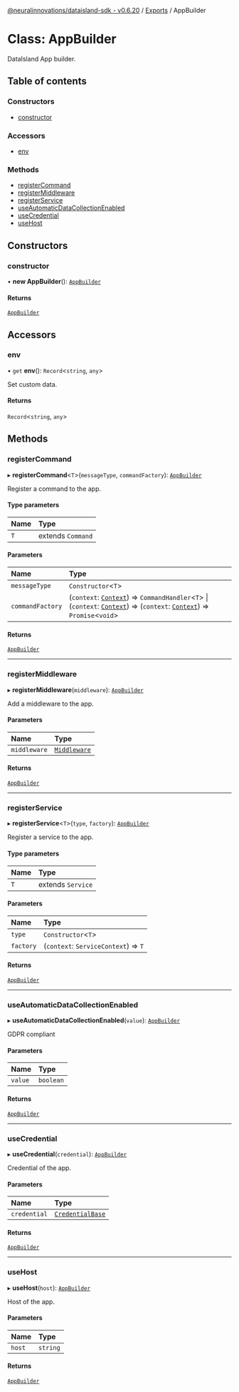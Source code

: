 [@neuralinnovations/dataisland-sdk - v0.6.20](../../README.md) / [Exports](../modules.md) / AppBuilder

# Class: AppBuilder

DataIsland App builder.

## Table of contents

### Constructors

- [constructor](AppBuilder.md#constructor)

### Accessors

- [env](AppBuilder.md#env)

### Methods

- [registerCommand](AppBuilder.md#registercommand)
- [registerMiddleware](AppBuilder.md#registermiddleware)
- [registerService](AppBuilder.md#registerservice)
- [useAutomaticDataCollectionEnabled](AppBuilder.md#useautomaticdatacollectionenabled)
- [useCredential](AppBuilder.md#usecredential)
- [useHost](AppBuilder.md#usehost)

## Constructors

### constructor

• **new AppBuilder**(): [`AppBuilder`](AppBuilder.md)

#### Returns

[`AppBuilder`](AppBuilder.md)

## Accessors

### env

• `get` **env**(): `Record`\<`string`, `any`\>

Set custom data.

#### Returns

`Record`\<`string`, `any`\>

## Methods

### registerCommand

▸ **registerCommand**\<`T`\>(`messageType`, `commandFactory`): [`AppBuilder`](AppBuilder.md)

Register a command to the app.

#### Type parameters

| Name | Type |
| :------ | :------ |
| `T` | extends `Command` |

#### Parameters

| Name | Type |
| :------ | :------ |
| `messageType` | `Constructor`\<`T`\> |
| `commandFactory` | (`context`: [`Context`](Context.md)) => `CommandHandler`\<`T`\> \| (`context`: [`Context`](Context.md)) => (`context`: [`Context`](Context.md)) => `Promise`\<`void`\> |

#### Returns

[`AppBuilder`](AppBuilder.md)

___

### registerMiddleware

▸ **registerMiddleware**(`middleware`): [`AppBuilder`](AppBuilder.md)

Add a middleware to the app.

#### Parameters

| Name | Type |
| :------ | :------ |
| `middleware` | [`Middleware`](../modules.md#middleware) |

#### Returns

[`AppBuilder`](AppBuilder.md)

___

### registerService

▸ **registerService**\<`T`\>(`type`, `factory`): [`AppBuilder`](AppBuilder.md)

Register a service to the app.

#### Type parameters

| Name | Type |
| :------ | :------ |
| `T` | extends `Service` |

#### Parameters

| Name | Type |
| :------ | :------ |
| `type` | `Constructor`\<`T`\> |
| `factory` | (`context`: `ServiceContext`) => `T` |

#### Returns

[`AppBuilder`](AppBuilder.md)

___

### useAutomaticDataCollectionEnabled

▸ **useAutomaticDataCollectionEnabled**(`value`): [`AppBuilder`](AppBuilder.md)

GDPR compliant

#### Parameters

| Name | Type |
| :------ | :------ |
| `value` | `boolean` |

#### Returns

[`AppBuilder`](AppBuilder.md)

___

### useCredential

▸ **useCredential**(`credential`): [`AppBuilder`](AppBuilder.md)

Credential of the app.

#### Parameters

| Name | Type |
| :------ | :------ |
| `credential` | [`CredentialBase`](CredentialBase.md) |

#### Returns

[`AppBuilder`](AppBuilder.md)

___

### useHost

▸ **useHost**(`host`): [`AppBuilder`](AppBuilder.md)

Host of the app.

#### Parameters

| Name | Type |
| :------ | :------ |
| `host` | `string` |

#### Returns

[`AppBuilder`](AppBuilder.md)

